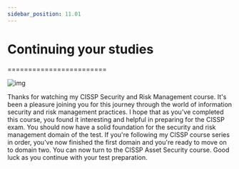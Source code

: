 ```yaml
---
sidebar_position: 11.01
---
```


# Continuing your studies
========================

![img](/img/intro.png)

Thanks for watching my CISSP Security and Risk Management course. It's been a pleasure joining you for this journey through the world of information security and risk management practices. I hope that as you've completed this course, you found it interesting and helpful in preparing for the CISSP exam. You should now have a solid foundation for the security and risk management domain of the test. If you're following my CISSP course series in order, you've now finished the first domain and you're ready to move on to domain two. You can now turn to the CISSP Asset Security course. Good luck as you continue with your test preparation.